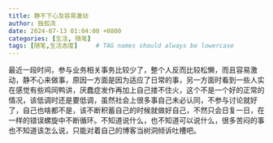 ```yaml
---
title: 静不下心及容易激动
author: 独孤流
date: 2024-07-13 01:04:00 +0800
categories: [生活, 随笔]
tags: [随笔,生活态度]     # TAG names should always be lowercase
---
```


最近一段时间，参与业务相关事务比较少了，整个人反而比较松懒，而且容易激动，静不心来做事，原因一方面是因为适应了日常的事，另一方面时看到一些人实在感觉有些鸡同鸭讲，厌蠢症发作再加上自己搂不住火，这个不是一个好的正常的情况，该低调时还是要低调，虽然社会上很多事自己未必认同，不参与讨论就好了，自己也啥都不是，该不断积蓄自己的时候就做好自己，不然只会日复一日，在一样的错误螺旋中不断循环。不知道说什么，也不知道可以说什么，很多苦闷的事也不知道该怎么说，只能对着自己的博客当树洞倾诉吐槽吧。